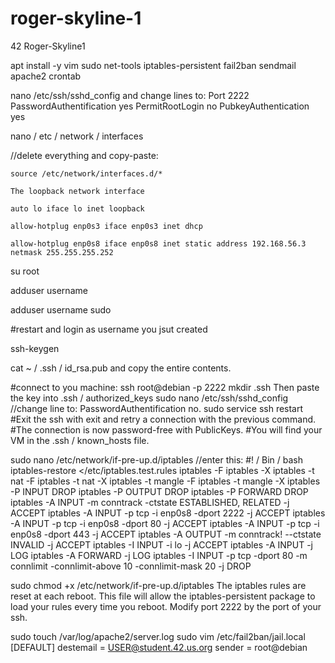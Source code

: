 # roger-skyline-1
42 Roger-Skyline1

apt install -y vim sudo net-tools iptables-persistent fail2ban sendmail apache2 crontab

nano /etc/ssh/sshd_config and change lines to:
        Port 2222
        PasswordAuthentification yes
        PermitRootLogin no
        PubkeyAuthentication yes
        
nano  / etc / network / interfaces

//delete everything and copy-paste:

    source /etc/network/interfaces.d/*
    
    The loopback network interface
    
    auto lo iface lo inet loopback

    allow-hotplug enp0s3 iface enp0s3 inet dhcp
    
    allow-hotplug enp0s8 iface enp0s8 inet static address 192.168.56.3 netmask 255.255.255.252

su root

adduser username

adduser username sudo

#restart and login as username you jsut created

ssh-keygen

cat ~ / .ssh / id_rsa.pub and copy the entire contents.

#connect to you machine:
ssh root@debian -p 2222
mkdir .ssh
Then paste the key into .ssh / authorized_keys
sudo nano /etc/ssh/sshd_config
    //change line to:
    PasswordAuthentification no.
sudo service ssh restart
#Exit the ssh with exit and retry a connection with the previous command.
#The connection is now password-free with PublicKeys.
#You will find your VM in the .ssh / known_hosts file.

sudo nano /etc/network/if-pre-up.d/iptables
    //enter this:
    #! / Bin / bash
    iptables-restore </etc/iptables.test.rules
    iptables -F iptables -X iptables -t nat -F iptables -t nat -X iptables -t mangle -F iptables -t mangle -X
    iptables -P INPUT DROP
    iptables -P OUTPUT DROP
    iptables -P FORWARD DROP
    iptables -A INPUT -m conntrack -ctstate ESTABLISHED, RELATED -j ACCEPT
    iptables -A INPUT -p tcp -i enp0s8 -dport 2222 -j ACCEPT
    iptables -A INPUT -p tcp -i enp0s8 -dport 80 -j ACCEPT
    iptables -A INPUT -p tcp -i enp0s8 -dport 443 -j ACCEPT
    iptables -A OUTPUT -m conntrack! --ctstate INVALID -j ACCEPT
    iptables -I INPUT -i lo -j ACCEPT
    iptables -A INPUT -j LOG
    iptables -A FORWARD -j LOG
    iptables -I INPUT -p tcp -dport 80 -m connlimit -connlimit-above 10 -connlimit-mask 20 -j DROP

sudo chmod +x /etc/network/if-pre-up.d/iptables
The iptables rules are reset at each reboot. This file will allow the iptables-persistent package to load your rules every time you reboot. Modify port 2222 by the port of your ssh.

sudo touch /var/log/apache2/server.log
sudo vim /etc/fail2ban/jail.local
    [DEFAULT] destemail = USER@student.42.us.org sender = root@debian
